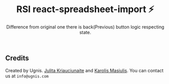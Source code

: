 <h1 align="center">RSI react-spreadsheet-import ⚡️</h1>

<div align="center">
  
Difference from original one there is back(Previous) button logic respecting state.
  
</div>
<br />


## Credits

Created by Ugnis. [Julita Kriauciunaite](https://github.com/JulitorK) and [Karolis Masiulis](https://github.com/masiulis). You can contact us at `info@ugnis.com`
